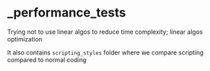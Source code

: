 # _performance_tests

Trying not to use linear algos to reduce time complexity; linear algos optimization

It also contains `scripting_styles` folder where we compare scripting compared to normal coding
